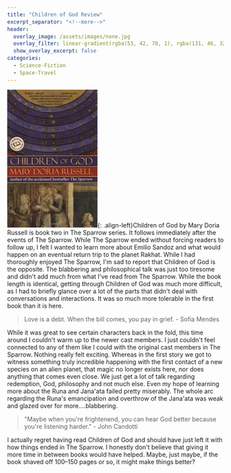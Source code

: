 ```yaml
---
title: "Children of God Review"
excerpt_separator: "<!--more-->"
header:
  overlay_image: /assets/images/none.jpg
  overlay_filter: linear-gradient(rgba(53, 42, 70, 1), rgba(131, 46, 32, 1))
  show_overlay_excerpt: false
categories:
  - Science-Fiction
  - Space-Travel
---
```

![children-of-god-cover](/assets/images/children-of-god.jpg){: .align-left}Children of God by Mary Doria Russell is book two in The Sparrow series. It follows immediately after the events of The Sparrow. While The Sparrow ended without forcing readers to follow up, I felt I wanted to learn more about Emilio Sandoz and what would happen on an eventual return trip to the planet Rakhat. While I had thoroughly enjoyed The Sparrow, I'm sad to report that Children of God is the opposite. The blabbering and philosophical talk was just too tiresome and didn't add much from what I've read from The Sparrow. While the book length is identical, getting through Children of God was much more difficult, as I had to briefly glance over a lot of the parts that didn't deal with conversations and interactions. It was so much more tolerable in the first book than it is here.

>Love is a debt. When the bill comes, you pay in grief. - Sofia Mendes

While it was great to see certain characters back in the fold, this time around I couldn't warm up to the newer cast members. I just couldn't feel connected to any of them like I could with the original cast members in The Sparrow. Nothing really felt exciting. Whereas in the first story we got to witness something truly incredible happening with the first contact of a new species on an alien planet, that magic no longer exists here, nor does anything that comes even close. We just get a lot of talk regarding redemption, God, philosophy and not much else. Even my hope of learning more about the Runa and Jana'ata failed pretty miserably. The whole arc regarding the Runa's emancipation and overthrow of the Jana'ata was weak and glazed over for more....blabbering.

>"Maybe when you're frightenend, you can hear God better because you're listening harder." - John Candotti

I actually regret having read Children of God and should have just left it with how things ended in The Sparrow. I honestly don't believe that giving it more time in between books would have helped. Maybe, just maybe, if the book shaved off 100–150 pages or so, it might make things better? 

